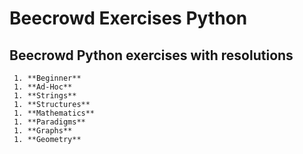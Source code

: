 # Beecrowd Exercises Python
 ## Beecrowd Python exercises with resolutions
     1. **Beginner**
     1. **Ad-Hoc**
     1. **Strings**
     1. **Structures**
     1. **Mathematics**
     1. **Paradigms**
     1. **Graphs**
     1. **Geometry**
